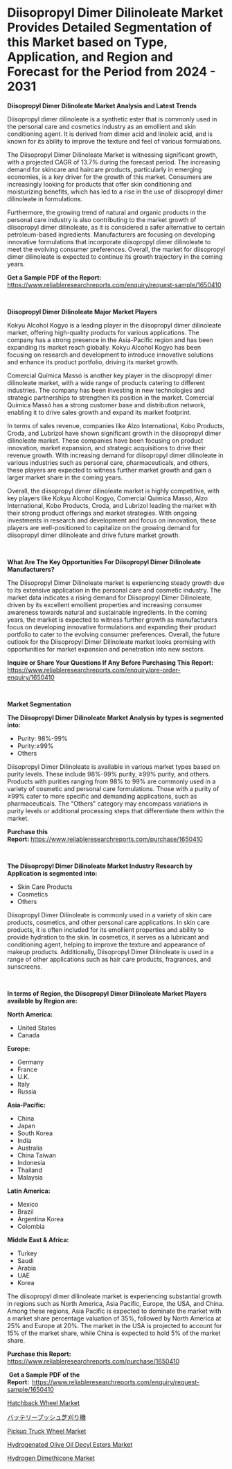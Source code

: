 <p><h1>Diisopropyl Dimer Dilinoleate Market Provides Detailed Segmentation of this Market based on Type, Application, and Region and Forecast for the Period from 2024 - 2031</h1></p><p><strong>Diisopropyl Dimer Dilinoleate Market Analysis and Latest Trends</strong></p>
<p><p>Diisopropyl dimer dilinoleate is a synthetic ester that is commonly used in the personal care and cosmetics industry as an emollient and skin conditioning agent. It is derived from dimer acid and linoleic acid, and is known for its ability to improve the texture and feel of various formulations.</p><p>The Diisopropyl Dimer Dilinoleate Market is witnessing significant growth, with a projected CAGR of 13.7% during the forecast period. The increasing demand for skincare and haircare products, particularly in emerging economies, is a key driver for the growth of this market. Consumers are increasingly looking for products that offer skin conditioning and moisturizing benefits, which has led to a rise in the use of diisopropyl dimer dilinoleate in formulations.</p><p>Furthermore, the growing trend of natural and organic products in the personal care industry is also contributing to the market growth of diisopropyl dimer dilinoleate, as it is considered a safer alternative to certain petroleum-based ingredients. Manufacturers are focusing on developing innovative formulations that incorporate diisopropyl dimer dilinoleate to meet the evolving consumer preferences. Overall, the market for diisopropyl dimer dilinoleate is expected to continue its growth trajectory in the coming years.</p></p>
<p><strong>Get a Sample PDF of the Report:&nbsp;</strong> <a href="https://www.reliableresearchreports.com/enquiry/request-sample/1650410">https://www.reliableresearchreports.com/enquiry/request-sample/1650410</a></p>
<p>&nbsp;</p>
<p><strong>Diisopropyl Dimer Dilinoleate Major Market Players</strong></p>
<p><p>Kokyu Alcohol Kogyo is a leading player in the diisopropyl dimer dilinoleate market, offering high-quality products for various applications. The company has a strong presence in the Asia-Pacific region and has been expanding its market reach globally. Kokyu Alcohol Kogyo has been focusing on research and development to introduce innovative solutions and enhance its product portfolio, driving its market growth.</p><p>Comercial Química Massó is another key player in the diisopropyl dimer dilinoleate market, with a wide range of products catering to different industries. The company has been investing in new technologies and strategic partnerships to strengthen its position in the market. Comercial Química Massó has a strong customer base and distribution network, enabling it to drive sales growth and expand its market footprint.</p><p>In terms of sales revenue, companies like Alzo International, Kobo Products, Croda, and Lubrizol have shown significant growth in the diisopropyl dimer dilinoleate market. These companies have been focusing on product innovation, market expansion, and strategic acquisitions to drive their revenue growth. With increasing demand for diisopropyl dimer dilinoleate in various industries such as personal care, pharmaceuticals, and others, these players are expected to witness further market growth and gain a larger market share in the coming years.</p><p>Overall, the diisopropyl dimer dilinoleate market is highly competitive, with key players like Kokyu Alcohol Kogyo, Comercial Química Massó, Alzo International, Kobo Products, Croda, and Lubrizol leading the market with their strong product offerings and market strategies. With ongoing investments in research and development and focus on innovation, these players are well-positioned to capitalize on the growing demand for diisopropyl dimer dilinoleate and drive future market growth.</p></p>
<p>&nbsp;</p>
<p><strong>What Are The Key Opportunities For Diisopropyl Dimer Dilinoleate Manufacturers?</strong></p>
<p><p>The Diisopropyl Dimer Dilinoleate market is experiencing steady growth due to its extensive application in the personal care and cosmetic industry. The market data indicates a rising demand for Diisopropyl Dimer Dilinoleate, driven by its excellent emollient properties and increasing consumer awareness towards natural and sustainable ingredients. In the coming years, the market is expected to witness further growth as manufacturers focus on developing innovative formulations and expanding their product portfolio to cater to the evolving consumer preferences. Overall, the future outlook for the Diisopropyl Dimer Dilinoleate market looks promising with opportunities for market expansion and penetration into new sectors.</p></p>
<p><strong>Inquire or Share Your Questions If Any Before Purchasing This Report:</strong> <a href="https://www.reliableresearchreports.com/enquiry/pre-order-enquiry/1650410">https://www.reliableresearchreports.com/enquiry/pre-order-enquiry/1650410</a></p>
<p>&nbsp;</p>
<p><strong>Market Segmentation</strong></p>
<p><strong>The Diisopropyl Dimer Dilinoleate Market Analysis by types is segmented into:</strong></p>
<p><ul><li>Purity: 98%-99%</li><li>Purity:≥99%</li><li>Others</li></ul></p>
<p><p>Diisopropyl Dimer Dilinoleate is available in various market types based on purity levels. These include 98%-99% purity, ≥99% purity, and others. Products with purities ranging from 98% to 99% are commonly used in a variety of cosmetic and personal care formulations. Those with a purity of ≥99% cater to more specific and demanding applications, such as pharmaceuticals. The "Others" category may encompass variations in purity levels or additional processing steps that differentiate them within the market.</p></p>
<p><strong>Purchase this Report:&nbsp;</strong><a href="https://www.reliableresearchreports.com/purchase/1650410">https://www.reliableresearchreports.com/purchase/1650410</a></p>
<p>&nbsp;</p>
<p><strong>The Diisopropyl Dimer Dilinoleate Market Industry Research by Application is segmented into:</strong></p>
<p><ul><li>Skin Care Products</li><li>Cosmetics</li><li>Others</li></ul></p>
<p><p>Diisopropyl Dimer Dilinoleate is commonly used in a variety of skin care products, cosmetics, and other personal care applications. In skin care products, it is often included for its emollient properties and ability to provide hydration to the skin. In cosmetics, it serves as a lubricant and conditioning agent, helping to improve the texture and appearance of makeup products. Additionally, Diisopropyl Dimer Dilinoleate is used in a range of other applications such as hair care products, fragrances, and sunscreens.</p></p>
<p>&nbsp;</p>
<p><strong>In terms of Region, the Diisopropyl Dimer Dilinoleate Market Players available by Region are:</strong></p>
<p>
    <p> <strong> North America: </strong>
        <ul>
            <li>United States</li>
            <li>Canada</li>
        </ul>
        </p> 
    <p> <strong> Europe: </strong>
        <ul>
            <li>Germany</li>
            <li>France</li>
            <li>U.K.</li>
            <li>Italy</li>
            <li>Russia</li>
        </ul>
        </p> 
    <p> <strong> Asia-Pacific: </strong>
        <ul>
            <li>China</li>
            <li>Japan</li>
            <li>South Korea</li>
            <li>India</li>
            <li>Australia</li>
            <li>China Taiwan</li>
            <li>Indonesia</li>
            <li>Thailand</li>
            <li>Malaysia</li>
        </ul>
        </p> 
    <p> <strong> Latin America: </strong>
        <ul>
            <li>Mexico</li>
            <li>Brazil</li>
            <li>Argentina Korea</li>
            <li>Colombia</li>
        </ul>
        </p> 
    <p> <strong> Middle East & Africa: </strong>
        <ul>
            <li>Turkey</li>
            <li>Saudi</li>
            <li>Arabia</li>
            <li>UAE</li>
            <li>Korea</li>
        </ul>
    </p>
    </p>
<p><p>The diisopropyl dimer dilinoleate market is experiencing substantial growth in regions such as North America, Asia Pacific, Europe, the USA, and China. Among these regions, Asia Pacific is expected to dominate the market with a market share percentage valuation of 35%, followed by North America at 25% and Europe at 20%. The market in the USA is projected to account for 15% of the market share, while China is expected to hold 5% of the market share.</p></p>
<p><strong>Purchase this Report: </strong><a href="https://www.reliableresearchreports.com/purchase/1650410">https://www.reliableresearchreports.com/purchase/1650410</a></p>
<p>&nbsp;<strong>Get a Sample PDF of the Report:&nbsp;&nbsp;</strong><a href="https://www.reliableresearchreports.com/enquiry/request-sample/1650410">https://www.reliableresearchreports.com/enquiry/request-sample/1650410</a></p>
<p><strong></strong></p>
<p><p><a href="https://issuu.com/reportprime-2/docs/hatchback-wheel-market-size-2030.pptx">Hatchback Wheel Market</a></p><p><a href="https://github.com/ihabdkwlxs948/Market-Research-Report-List-1/blob/main/7910863190657.md">バッテリープッシュ芝刈り機</a></p><p><a href="https://issuu.com/reportprime-2/docs/pickup-truck-wheel-market-size-2030.pptx">Pickup Truck Wheel Market</a></p><p><a href="https://github.com/guneycigdem35/Market-Research-Report-List-2/blob/main/hydrogenated-olive-oil-decyl-esters-market.md">Hydrogenated Olive Oil Decyl Esters Market</a></p><p><a href="https://github.com/biheemgalvinlouises6hokrh3h/Market-Research-Report-List-1/blob/main/hydrogen-dimethicone-market.md">Hydrogen Dimethicone Market</a></p></p>